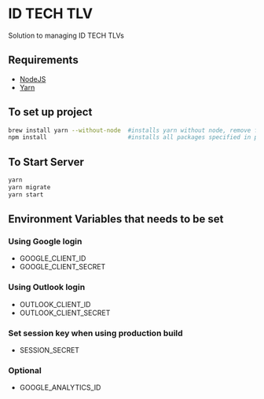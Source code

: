 # ID TECH TLV
Solution to managing ID TECH TLVs

## Requirements
- [NodeJS](https://nodejs.org/)
- [Yarn](https://yarnpkg.com/)

## To set up project
```bash
brew install yarn --without-node  #installs yarn without node, remove flags if you don't have node
npm install                       #installs all packages specified in package.json
```

## To Start Server
```bash
yarn
yarn migrate
yarn start
```

## Environment Variables that needs to be set
### Using Google login
- GOOGLE_CLIENT_ID
- GOOGLE_CLIENT_SECRET
### Using Outlook login
- OUTLOOK_CLIENT_ID
- OUTLOOK_CLIENT_SECRET
### Set session key when using production build
- SESSION_SECRET
### Optional
- GOOGLE_ANALYTICS_ID
